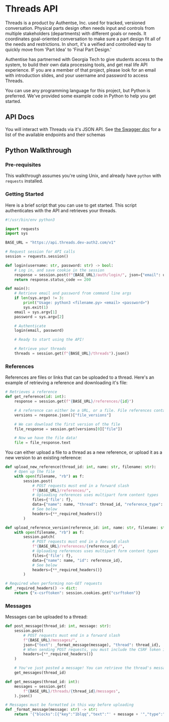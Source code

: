 # Threads API 
Threads is a product by Authentse, Inc. used for tracked, versioned conversation. Physical parts design often needs input and controls from multiple stakeholders (departments)  with different goals or needs. It coordinates goal-oriented conversation to make sure a part design fit all of the needs and restrictions.  In short, it's a veified and controlled way to quickly move from 'Part Idea' to 'Final Part Design.'

Authentise has partnerned with Georgia Tech to give students access to the system, to build their own data processing tools, and get real life API experience.  IF you are a member of that project, please look for an email with introduction slides, and your username and password to access Threads. 

You can use any programming language for this project, but Python is preferred. We've provided some example code in Python to help you get started.

## API Docs

You will interact with Threads via it's JSON API. See [the Swagger doc](https://api.threads.dev-auth2.com/swagger/) for a list of the available endpoints and their schemas

## Python Walkthrough

### Pre-requisites

This walkthrough assumes you're using Unix, and already have `python` with `requests` installed.

### Getting Started

Here is a brief script that you can use to get started. This script authenticates with the API and retrieves your threads.

```python
#!/usr/bin/env python3

import requests
import sys

BASE_URL = "https://api.threads.dev-auth2.com/v1"

# Request session for API calls
session = requests.session()

def login(username: str, password: str) -> bool:
    # Log in, and save cookie in the session
    response = session.post(f"{BASE_URL}/auth/login/", json={"email": username, "password": password})
    return response.status_code == 200

def main():
    # Retrieve email and password from command line args
    if len(sys.argv) != 3:
        print("Usage: python3 <filename.py> <email> <password>")
        sys.exit(1)
    email = sys.argv[1]
    password = sys.argv[2]

    # Authenticate
    login(email, password)

    # Ready to start using the API!

    # Retrieve your threads
    threads = session.get(f"{BASE_URL}/threads").json()
```

### References

References are files or links that can be uploaded to a thread. Here's an example of retrieving a reference and downloading it's file:

```python
# Retrieves a reference
def get_reference(id: int):
    response = session.get(f"{BASE_URL}/references/{id}")

    # A reference can either be a URL, or a file. File references contain multiple versions:
    versions = response.json()["file_versions"]

    # We can download the first version of the file
    file_response = session.get(versions[0]["file"])

    # Now we have the file data!
    file = file_response.text
```

You can either upload a file to a thread as a new reference, or upload it as a new version to an existing reference:

```python
def upload_new_reference(thread_id: int, name: str, filename: str):
    # Open up the file
    with open(filename, "rb") as f:
        session.post(
            # POST requests must end in a forward slash
            f"{BASE_URL}/references/", 
            # Uploading references uses multipart form content types
            files={'file': f},
            data={"name": name, "thread": thread_id, "reference_type": "FILE"}, 
            # See below
            headers={**_required_headers()}
        )

def upload_reference_version(reference_id: int, name: str, filename: str):
    with open(filename, "rb") as f:
        session.patch(
            # POST requests must end in a forward slash
            f"{BASE_URL}/references/{reference_id}/", 
            # Uploading references uses multipart form content types
            files={'file': f},
            data={"name": name, "id": reference_id}, 
            # See below
            headers={**_required_headers()}
        )

# Required when performing non-GET requests
def _required_headers() -> dict:
    return {"x-csrftoken": session.cookies.get("csrftoken")}
```

### Messages

Messages can be uploaded to a thread:

```python
def post_message(thread_id: int, message: str):
    session.post(
        # POST requests must end in a forward slash
        f"{BASE_URL}/messages/", 
        json={"text": _format_message(message), "thread": thread_id}, 
        # When sending POST requests, you must include the CSRF token in the header
        headers={**_required_headers()}
    )

    # You've just posted a message! You can retrieve the thread's messages to verify
    get_messages(thread_id)

def get_messages(thread_id: int):
    messages = session.get(
        f"{BASE_URL}/threads/{thread_id}/messages", 
    ).json()

# Messages must be formatted in this way before uploading
def _format_message(message: str) -> str:
    return '{"blocks":[{"key":"1blqq","text":"' + message + '","type":"unstyled","depth":0,"inlineStyleRanges":[],"entityRanges":[],"data":{}}],"entityMap":{}}'
```

